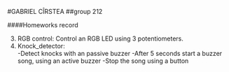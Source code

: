 #GABRIEL CÎRSTEA
##group 212

####Homeworks record

3. RGB control: Control an RGB LED using 3 potentiometers.
4. Knock_detector: 	
	-Detect knocks with an passive buzzer
	-After 5 seconds start a buzzer song, using an active buzzer
	-Stop the song using a button